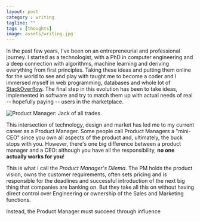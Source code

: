 ```yaml
---
layout: post
category : writing
tagline: ""
tags : [thoughts]
image: assets/writing.jpg
---
```


In the past few years, I've been on an entrepreneurial and professional journey. I started as a technologist, with a PhD in computer engineering and a deep connection with algorithms, machine learning and deriving everything from first principles. 
Taking these ideas and putting them online for the world to see and play with taught me to become a coder and I immersed myself in web programming, databases and whole lot of [StackOverflow]('http://stackoverflow.com/users/212602/lubar'). 
The final step in this evolution has been to take ideas, implemented in software and try to match them up with actual needs of real -- hopefully paying -- users in the marketplace.

![Product Manager: Jack of all trades](/public/images/product-manager.png)

This intersection of technology, design and market has led me to my current career as a Product Manager. 
Some people call Product Managers a "mini-CEO" since you own all aspects of the product and, ultimately, the buck stops with you. 
However, there's one big difference between a product manager and a CEO: although you have all the responsibility, **no one actually works for you**!

This is what I call the *Product Manager's Dilema*.
The PM holds the product vision, owns the customer requirements, often sets pricing and is responsible for the deadlines and successful introduction of the next big thing that companies are banking on.
But they take all this on without having direct control over Engineering or ownership of the Sales and Marketing functions. 

Instead, the Product Manager must succeed through influence


